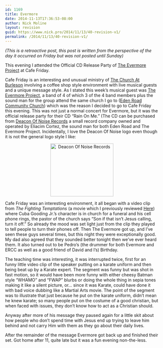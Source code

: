 ```yaml
---
id: 1169
title: Evermore
date: 2014-11-13T17:36:53-08:00
author: Nick Moline
layout: revision
guid: https://www.nick.pro/2014/11/13/40-revision-v1/
permalink: /2014/11/13/40-revision-v1/
---
```

_(This is a retroactive post, this post is written from the perspective of the day it occurred on Friday but was not posted until Sunday)_

This evening I attended the Official CD Release Party of [The Evermore Project](http://www.theevermore.com/) at <span class="removed_link" title="http://www.cafefriday.net/">Cafe Friday</span>. <!--more-->

<span class="removed_link" title="http://www.cafefriday.net/">Cafe Friday</span> is an interesting and unusual ministry of [The Church At Burleson](http://www.tcab.org/) involving a coffee shop style environment with live musical guests and a unique message style. As I stated this week&#8217;s musical guest was [The Evermore Project](http://www.theevermore.com), a band of 4 of which 3 of the 4 band members plus the sound man for the group attend the same church I go to ([Eden Road Community Church](http://www.edenroad.com/)) which was the reason I decided to go to Cafe Friday this evening. This was not just a normal concert for Evermore, but it was the official release party for their CD &#8220;Rain On Me.&#8221; (The CD can be purchased from [Deacon Of Noise Records](http://www.deaconofnoise.com) a small record company owned and operated by Eliacim Cortez, the sound man for both Eden Road and The Evermore Project. Incidentally, I love the Deacon Of Noise logo even though it is not the general logo style I like:</p> 

<div style="text-align: center">
  <img width="207" height="174" alt="Deacon Of Noise Records" title="Deacon Of Noise Records" src="https://i0.wp.com/www.deaconofnoise.com/images/banner_02.gif?resize=207%2C174" data-recalc-dims="1" />
</div>

</a>

Cafe Friday was an interesting environment, it all began with a video clip from _The Fighting Temptations_ (a movie which I previously reviewed [Here](https://www.nick.pro/2003/09/21/conference-visits-cuba/)) where Cuba Gooding Jr.&#8217;s character is in church for a funeral and his cell phone rings, the pastor of the church says &#8220;Son if that isn&#8217;t Jesus calling, turn it off.&#8221; So already the mood was set light just from the clip they played to tell people to turn their phones off. Then The Evermore got up, and I&#8217;ve seen these guys several times, but this night they were exceptionally good. My dad also agreed that they sounded better tonight then we&#8217;ve ever heard them. It also turned out to be Pedro&#8217;s (the drummer for both Evermore and ERCC as well as a good friend of David and I&#8217;s) Birthday.

The teaching time was interesting, it was interrupted twice, first for an funny little video clip of the speaker putting on a karate uniform and then being beat up by a Karate expert. The segment was funny but was shot in fast motion, so it would have been more funny with either cheesy Batman style &#8220;WHAMO&#8221; and &#8220;FWAP&#8221; blurbs or doing the whole thing in sepia tones making it like a silent picture, or&#8230; since it was Karate, could have done it with bad voice dubbing like a Martial Arts movie. The point of the segment was to illustrate that just because he put on the karate uniform, didn&#8217;t mean he knew karate; so many people put on the costume of a good christian, but when faced with issues, they don&#8217;t know how to act as a Christian should.

Anyway after more of his message they paused again for a little skit about how people who don&#8217;t spend time with Jesus end up trying to leave him behind and not carry Him with them as they go about their daily lives.

After the remainder of the message Evermore got back up and finished their set. Got home after 11, quite late but it was a fun evening non-the-less.